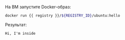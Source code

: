 На ВМ запустите Docker-образ:

```bash
docker run {{ registry }}/${REGISTRY_ID}/ubuntu:hello
```

Результат:

```text
Hi, I'm inside
```